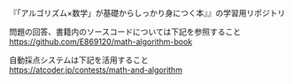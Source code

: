 『「アルゴリズム×数学」が基礎からしっかり身につく本』』の学習用リポジトリ<br>

問題の回答、書籍内のソースコードについては下記を参照すること<br>
https://github.com/E869120/math-algorithm-book<br>

自動採点システムは下記を活用すること<br>
https://atcoder.jp/contests/math-and-algorithm<br>
